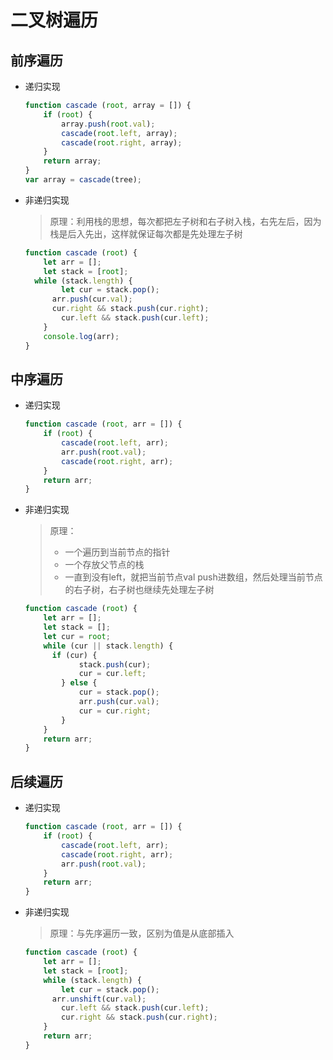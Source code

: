 # 二叉树遍历

## 前序遍历

* 递归实现

  ```javascript
  function cascade (root, array = []) {
      if (root) {
          array.push(root.val);
          cascade(root.left, array);
          cascade(root.right, array);
      }
      return array;
  }
  var array = cascade(tree);
  ```

* 非递归实现

  > 原理：利用栈的思想，每次都把左子树和右子树入栈，右先左后，因为栈是后入先出，这样就保证每次都是先处理左子树

  ```javascript
  function cascade (root) {
      let arr = [];
      let stack = [root];
  	while (stack.length) {
          let cur = stack.pop();
      	arr.push(cur.val);
  		cur.right && stack.push(cur.right);
          cur.left && stack.push(cur.left);
      }
      console.log(arr);
  }
  ```

## 中序遍历

* 递归实现

  ```javascript
  function cascade (root, arr = []) {
      if (root) {
          cascade(root.left, arr);
          arr.push(root.val);
          cascade(root.right, arr);
      }
      return arr;
  }
  ```

* 非递归实现

  > 原理：
  >
  > * 一个遍历到当前节点的指针
  > * 一个存放父节点的栈
  > * 一直到没有left，就把当前节点val push进数组，然后处理当前节点的右子树，右子树也继续先处理左子树

  ```javascript
  function cascade (root) {
      let arr = [];
      let stack = [];
      let cur = root;
      while (cur || stack.length) {
  		if (cur) {
              stack.push(cur);
              cur = cur.left;
          } else {
              cur = stack.pop();
              arr.push(cur.val);
              cur = cur.right;
          }
      }
      return arr;
  }
  ```

## 后续遍历

* 递归实现

  ```javascript
  function cascade (root, arr = []) {
      if (root) {
          cascade(root.left, arr);
          cascade(root.right, arr);
          arr.push(root.val);
      }
      return arr;
  }
  ```

* 非递归实现

  > 原理：与先序遍历一致，区别为值是从底部插入

  ```javascript
  function cascade (root) {
      let arr = [];
      let stack = [root];
      while (stack.length) {
          let cur = stack.pop();
  		arr.unshift(cur.val);
          cur.left && stack.push(cur.left);
          cur.right && stack.push(cur.right);
      }
      return arr;
  }
  ```

  